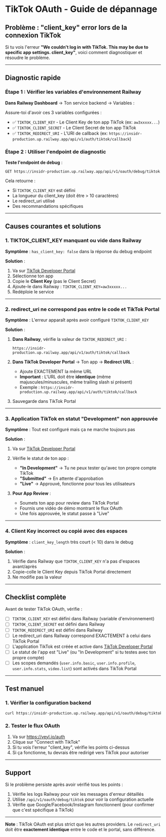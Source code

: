 # TikTok OAuth - Guide de dépannage

## Problème : "client_key" error lors de la connexion TikTok

Si tu vois l'erreur **"We couldn't log in with TikTok. This may be due to specific app settings. client_key"**, voici comment diagnostiquer et résoudre le problème.

---

## Diagnostic rapide

### Étape 1 : Vérifier les variables d'environnement Railway

**Dans Railway Dashboard** → Ton service backend → Variables :

Assure-toi d'avoir ces 3 variables configurées :
- ✅ `TIKTOK_CLIENT_KEY` - Le Client Key de ton app TikTok (ex: `aw3xxxxx...`)
- ✅ `TIKTOK_CLIENT_SECRET` - Le Client Secret de ton app TikTok  
- ✅ `TIKTOK_REDIRECT_URI` - L'URI de callback (ex: `https://insidr-production.up.railway.app/api/v1/auth/tiktok/callback`)

### Étape 2 : Utiliser l'endpoint de diagnostic

**Teste l'endpoint de debug** :
```
GET https://insidr-production.up.railway.app/api/v1/oauth/debug/tiktok
```

Cela retourne :
- Si `TIKTOK_CLIENT_KEY` est défini
- La longueur du client_key (doit être > 10 caractères)
- Le redirect_uri utilisé
- Des recommandations spécifiques

---

## Causes courantes et solutions

### 1. **TIKTOK_CLIENT_KEY manquant ou vide dans Railway**

**Symptôme** : `has_client_key: false` dans la réponse du debug endpoint

**Solution** :
1. Va sur [TikTok Developer Portal](https://developers.tiktok.com/)
2. Sélectionne ton app
3. Copie le **Client Key** (pas le Client Secret)
4. Ajoute-le dans Railway : `TIKTOK_CLIENT_KEY=aw3xxxxx...`
5. Redéploie le service

---

### 2. **redirect_uri ne correspond pas entre le code et TikTok Portal**

**Symptôme** : L'erreur apparaît après avoir configuré `TIKTOK_CLIENT_KEY`

**Solution** :
1. **Dans Railway**, vérifie la valeur de `TIKTOK_REDIRECT_URI` :
   ```
   https://insidr-production.up.railway.app/api/v1/auth/tiktok/callback
   ```

2. **Dans TikTok Developer Portal** → Ton app → **Redirect URL** :
   - Ajoute EXACTEMENT la même URL
   - **Important** : L'URL doit être **identique** (même majuscules/minuscules, même trailing slash si présent)
   - Exemple : `https://insidr-production.up.railway.app/api/v1/auth/tiktok/callback`

3. Sauvegarde dans TikTok Portal

---

### 3. **Application TikTok en statut "Development" non approuvée**

**Symptôme** : Tout est configuré mais ça ne marche toujours pas

**Solution** :
1. Va sur [TikTok Developer Portal](https://developers.tiktok.com/)
2. Vérifie le statut de ton app :
   - **"In Development"** → Tu ne peux tester qu'avec ton propre compte TikTok
   - **"Submitted"** → En attente d'approbation
   - **"Live"** → Approuvé, fonctionne pour tous les utilisateurs

3. **Pour App Review** :
   - Soumets ton app pour review dans TikTok Portal
   - Fournis une vidéo de démo montrant le flux OAuth
   - Une fois approuvée, le statut passe à "Live"

---

### 4. **Client Key incorrect ou copié avec des espaces**

**Symptôme** : `client_key_length` très court (< 10) dans le debug

**Solution** :
1. Vérifie dans Railway que `TIKTOK_CLIENT_KEY` n'a pas d'espaces avant/après
2. Copie-colle le Client Key depuis TikTok Portal directement
3. Ne modifie pas la valeur

---

## Checklist complète

Avant de tester TikTok OAuth, vérifie :

- [ ] `TIKTOK_CLIENT_KEY` est défini dans Railway (variable d'environnement)
- [ ] `TIKTOK_CLIENT_SECRET` est défini dans Railway  
- [ ] `TIKTOK_REDIRECT_URI` est défini dans Railway
- [ ] Le redirect_uri dans Railway correspond EXACTEMENT à celui dans TikTok Portal
- [ ] L'application TikTok est créée et active dans [TikTok Developer Portal](https://developers.tiktok.com/)
- [ ] Le statut de l'app est "Live" (ou "In Development" si tu testes avec ton propre compte)
- [ ] Les scopes demandés (`user.info.basic`, `user.info.profile`, `user.info.stats`, `video.list`) sont activés dans TikTok Portal

---

## Test manuel

### 1. Vérifier la configuration backend

```bash
curl https://insidr-production.up.railway.app/api/v1/oauth/debug/tiktok
```

### 2. Tester le flux OAuth

1. Va sur https://veyl.io/auth
2. Clique sur "Connect with TikTok"
3. Si tu vois l'erreur "client_key", vérifie les points ci-dessus
4. Si ça fonctionne, tu devrais être redirigé vers TikTok pour autoriser

---

## Support

Si le problème persiste après avoir vérifié tous les points :

1. Vérifie les logs Railway pour voir les messages d'erreur détaillés
2. Utilise `/api/v1/oauth/debug/tiktok` pour voir la configuration actuelle
3. Vérifie que Google/Facebook/Instagram fonctionnent (pour confirmer que c'est spécifique à TikTok)

---

**Note** : TikTok OAuth est plus strict que les autres providers. Le `redirect_uri` doit être **exactement identique** entre le code et le portal, sans différence.

